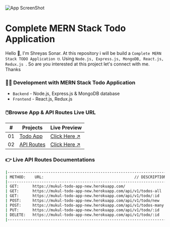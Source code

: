 <!-- social media connecting shield -->



![App ScreenShot](https://raw.githubusercontent.com/SamiurRahmanMukul/Complete-MERN-TODO-Application/master/app_screenshot_v1.png)

# Complete MERN Stack Todo Application

Hello 👋, I'm Shreyas Sonar. At this repository i will be build a `Complete MERN Stack TODO Application ☋`. Using `Node.js, Express.js, MongoDB, React.js, Redux.js `. So are you interested at this project let's connect with me. Thanks

<!-- ahead of main parts -->

### 👨‍💻 Development with MERN Stack Todo Application

- `Backend` - Node.js, Express.js & MongoDB database
- `Frontend` - React.js, Redux.js

<!-- project directory & live preview link -->

### 🖱️Browse App & API Routes Live URL

|  #  | Projects                                                                                                   | Live Preview                                             |
| :-: | ---------------------------------------------------------------------------------------------------------- | -------------------------------------------------------- |
| 01  | [Todo App](https://github.com/SamiurRahmanMukul/Complete-MERN-TODO-Application/tree/master/todo-fronted)   | [Click Here ↗](https://mukul-todo-app.netlify.app)       |
| 02  | [API Routes](https://github.com/SamiurRahmanMukul/Complete-MERN-TODO-Application/tree/master/todo-backend) | [Click Here ↗](https://mukul-todo-app-new.herokuapp.com) |

<!-- live api documentation -->

### 👉 Live API Routes Documentations

```sh
|--------------------------------------------------------------------------------------------------------|
| METHOD:    URL:                                        // DESCRIPTION                                  |
|--------------------------------------------------------------------------------------------------------|
| GET:      https://mukul-todo-app-new.herokuapp.com/                        // defaults welcome routes  |
| GET:      https://mukul-todo-app-new.herokuapp.com/api/v1/todos-all        // get all todos            |
| GET:      https://mukul-todo-app-new.herokuapp.com/api/v1/todo/:id         // get a single todo        |
| POST:     https://mukul-todo-app-new.herokuapp.com/api/v1/todo/new         // create a new todo        |
| POST:     https://mukul-todo-app-new.herokuapp.com/api/v1/todos-many       // create many todos        |
| PUT:      https://mukul-todo-app-new.herokuapp.com/api/v1/todo/:id         // update a todo            |
| DELETE:   https://mukul-todo-app-new.herokuapp.com/api/v1/todo/:id         // delete a todo            |
|--------------------------------------------------------------------------------------------------------|
```

<!-- my social media links -->




